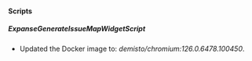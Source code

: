 
#### Scripts

##### ExpanseGenerateIssueMapWidgetScript

- Updated the Docker image to: *demisto/chromium:126.0.6478.100450*.
